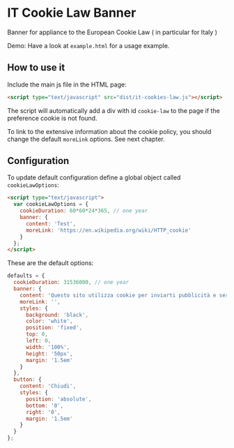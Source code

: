 
# IT Cookie Law Banner

Banner for appliance to the European Cookie Law ( in particular for Italy )

Demo: Have a look at `example.html` for a usage example.

## How to use it

Include the main js file in the HTML page:

```html
<script type="text/javascript" src="dist/it-cookies-law.js"></script>
```

The script will automatically add a div with id `cookie-law` to the page if 
the preference cookie is not found.

To link to the extensive information about the cookie policy, you should change
the default `moreLink` options. See next chapter.

## Configuration

To update default configuration define a global object called `cookieLawOptions`:

```html
<script type="text/javascript">
  var cookieLawOptions = {
    cookieDuration: 60*60*24*365, // one year
    banner: {
      content: 'Test',
      moreLink: 'https://en.wikipedia.org/wiki/HTTP_cookie'
    }
  };
</script>
```

These are the default options:

```javascript
defaults = {
  cookieDuration: 31536000, // one year
  banner: {
    content: 'Questo sito utilizza cookie per inviarti pubblicità e servizi in linea con le tue preferenze. Se vuoi saperne di più o negare il consenso a tutti o ad alcuni cookie {{clicca qui}}. Chiudendo questo banner, scorrendo questa pagina o cliccando qualunque suo elemento acconsenti all\'uso dei cookie.',
    moreLink: '',
    styles: {
      background: 'black',
      color: 'white',
      position: 'fixed',
      top: 0,
      left: 0,
      width: '100%',
      height: '50px',
      margin: '1.5em'
    }
  },
  button: {
    content: 'Chiudi',
    styles: {
      position: 'absolute',
      bottom: '0',
      right: '0',
      margin: '1.5em'
    }
  }
};
```
